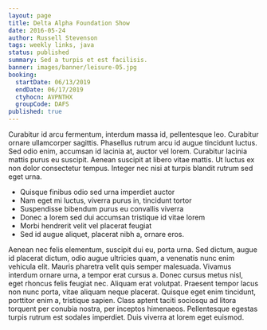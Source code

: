 ```yaml
---
layout: page
title: Delta Alpha Foundation Show
date: 2016-05-24
author: Russell Stevenson
tags: weekly links, java
status: published
summary: Sed a turpis et est facilisis.
banner: images/banner/leisure-05.jpg
booking:
  startDate: 06/13/2019
  endDate: 06/17/2019
  ctyhocn: AVPNTHX
  groupCode: DAFS
published: true
---
```

Curabitur id arcu fermentum, interdum massa id, pellentesque leo. Curabitur ornare ullamcorper sagittis. Phasellus rutrum arcu id augue tincidunt luctus. Sed odio enim, accumsan id lacinia at, auctor vel lorem. Curabitur lacinia mattis purus eu suscipit. Aenean suscipit at libero vitae mattis. Ut luctus ex non dolor consectetur tempus. Integer nec nisi at turpis blandit rutrum sed eget urna.

* Quisque finibus odio sed urna imperdiet auctor
* Nam eget mi luctus, viverra purus in, tincidunt tortor
* Suspendisse bibendum purus eu convallis viverra
* Donec a lorem sed dui accumsan tristique id vitae lorem
* Morbi hendrerit velit vel placerat feugiat
* Sed id augue aliquet, placerat nibh a, ornare eros.

Aenean nec felis elementum, suscipit dui eu, porta urna. Sed dictum, augue id placerat dictum, odio augue ultricies quam, a venenatis nunc enim vehicula elit. Mauris pharetra velit quis semper malesuada. Vivamus interdum ornare urna, a tempor erat cursus a. Donec cursus metus nisl, eget rhoncus felis feugiat nec. Aliquam erat volutpat. Praesent tempor lacus non nunc porta, vitae aliquam neque placerat. Quisque eget enim tincidunt, porttitor enim a, tristique sapien. Class aptent taciti sociosqu ad litora torquent per conubia nostra, per inceptos himenaeos. Pellentesque egestas turpis rutrum est sodales imperdiet. Duis viverra at lorem eget euismod.
